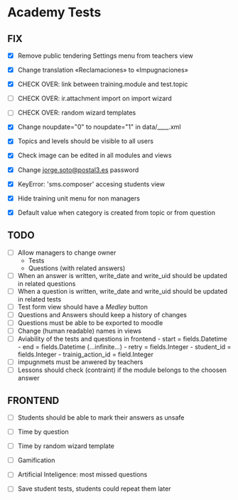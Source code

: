# Academy Tests

## FIX

- [x] Remove public tendering Settings menu from teachers view
- [x] Change translation «Reclamaciones» to «Impugnaciones»
- [x] CHECK OVER: link between training.module and test.topic
- [ ] CHECK OVER: ir.attachment import on import wizard
- [ ] CHECK OVER: random wizard templates
- [x] Change noupdate="0" to noupdate="1" in data/____.xml
- [x] Topics and levels should be visible to all users
- [x] Check image can be edited in all modules and views
- [x] Change jorge.soto@postal3.es password
- [x] KeyError: 'sms.composer' accesing students view
- [x] Hide training unit menu for non managers
- [x] Default value when category is created from topic or from question


## TODO

- [ ] Allow managers to change owner
  - Tests
  - Questions (with related answers)
- [ ] When an answer is written, write_date and write_uid should be updated in
related questions
- [ ] When a question is written, write_date and write_uid should be updated in
related tests
- [ ] Test form view should have a *Medley* button
- [ ] Questions and Answers should keep a history of changes
- [ ] Questions must be able to be exported to moodle
- [ ] Change (human readable) names in views
- [ ] Aviability of the tests and questions in frontend
		- start = fields.Datetime 
		- end = fields.Datetime (...infinite...)
		- retry = fields.Integer
		- student_id = fields.Integer
		- trainig_action_id = field.Integer
- [ ] impugnmets must be anwered by teachers
- [ ] Lessons should check (contraint) if the module belongs to the choosen answer

## FRONTEND

- [ ] Students should be able to mark their answers as unsafe
- [ ] Time by question
- [ ] Time by random wizard template
- [ ] Gamification
- [ ] Artificial Inteligence: most missed questions
- [ ] Save student tests, students could repeat them later


